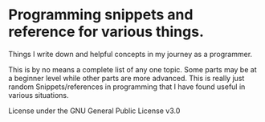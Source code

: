 # Programming snippets and reference for various things.
Things I write down and helpful concepts in my journey as a programmer.

This is by no means a complete list of any one topic. Some parts may be at a beginner level while other parts are more advanced. This is really just random Snippets/references in programming that I have found useful in various situations.

License under the GNU General Public License v3.0
